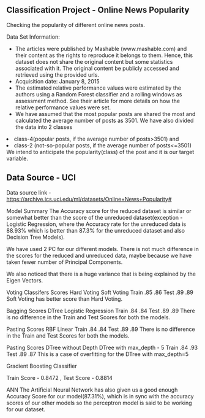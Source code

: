## Classification Project - Online News Popularity
Checking the popularity of different online news posts.

Data Set Information:
<ul>
<li>The articles were published by Mashable (www.mashable.com) and their content as the rights to reproduce it belongs to them. Hence, this dataset does not share the original content but some statistics associated with it. The original content be publicly accessed and retrieved using the provided urls.</li>
<li>Acquisition date: January 8, 2015</li>
<li>The estimated relative performance values were estimated by the authors using a Random Forest classifier and a rolling windows as assessment method. See their article for more details on how the relative performance values were set.</li>
<li>We have assumed that the most popular posts are shared the most and calculated the average number of posts as 3501. We have also divided the data into 2 classes</li>
  </ul>

<li>class-4(popular posts, if the average number of posts>3501) and</li>
<li>class-2 (not-so-popular posts, if the average number of posts<=3501) We intend to anticipate the popularity(class) of the post and it is our target variable.</li>
  
## Data Source - UCI
Data source link - https://archive.ics.uci.edu/ml/datasets/Online+News+Popularity#

Model Summary
The Accuracy score for the reduced dataset is similar or somewhat better than the score of the unreduced dataset(exception - Logistic Regression, where the Accuracy rate for the unreduced data is 88.93% which is better than 87.3% for the unreduced dataset and also Decision Tree Models).

We have used 2 PC for our different models. There is not much difference in the scores for the reduced and unreduced data, maybe because we have taken fewer number of Principal Components.

We also noticed that there is a huge variance that is being explained by the Eigen Vectors.

Voting Classifers Scores	Hard Voting	Soft Voting
Train	.85	.86
Test	.89	.89
Soft Voting has better score than Hard Voting.

Bagging Scores	DTree	Logistic Regression
Train	.84	.84
Test	.89	.89
There is no difference in the Train and Test Scores for both the models.

Pasting Scores	RBF	Linear
Train	.84	.84
Test	.89	.89
There is no difference in the Train and Test Scores for both the models.

Pasting Scores	DTree without Depth	DTree with max_depth - 5
Train	.84	.93
Test	.89	.87
This is a case of overfitting for the DTree with max_depth=5

Gradient Boosting Classifier

Train Score - 0.8472 , Test Score - 0.8814

ANN
The Artificial Neural Network has also given us a good enough Accuracy Score for our model(87.31%), which is in sync with the accuracy scores of our other models so the perceptron model is said to be working for our dataset.

